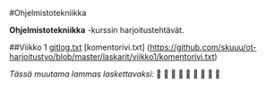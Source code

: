 #Ohjelmistotekniikka

**Ohjelmistotekniikka** -kurssin harjoitustehtävät. 

##Viikko 1
[gitlog.txt](https://github.com/skuuu/ot-harjoitustyo/blob/master/laskarit/viikko1/gitlog.txt)
[komentorivi.txt] (https://github.com/skuuu/ot-harjoitustyo/blob/master/laskarit/viikko1/komentorivi.txt)

*Tässä muutama lammas laskettavaksi:* 
:sheep: :sheep: :sheep: :sheep: :sheep: :sheep: :sheep: :sheep: 
:sheep:
